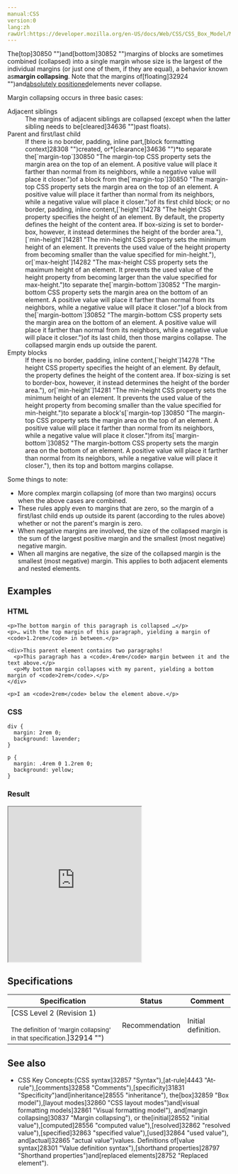 ```yaml
---
manual:CSS
version:0
lang:zh
rawUrl:https://developer.mozilla.org/en-US/docs/Web/CSS/CSS_Box_Model/Mastering_margin_collapsing
---
```






The[top]30850 "")and[bottom]30852 "")margins of blocks are sometimes combined (collapsed) into a single margin whose size is the largest of the individual margins (or just one of them, if they are equal), a behavior known as**margin collapsing**. Note that the margins of[floating]32924 "")and[absolutely positioned](%34283#absolute "")elements never collapse.



Margin collapsing occurs in three basic cases:

<dl><dt id=''>Adjacent siblings</dt><dd>The margins of adjacent siblings are collapsed (except when the latter sibling needs to be[cleared]34636 "")past floats).</dd><dt id=''>Parent and first/last child</dt><dd>If there is no border, padding, inline part,[block formatting context]28308 "")created, or*[clearance]34636 "")*to separate the[`margin-top`]30850 "The margin-top CSS property sets the margin area on the top of an element. A positive value will place it farther than normal from its neighbors, while a negative value will place it closer.")of a block from the[`margin-top`]30850 "The margin-top CSS property sets the margin area on the top of an element. A positive value will place it farther than normal from its neighbors, while a negative value will place it closer.")of its first child block; or no border, padding, inline content,[`height`]14278 "The height CSS property specifies the height of an element. By default, the property defines the height of the content area. If box-sizing is set to border-box, however, it instead determines the height of the border area."),[`min-height`]14281 "The min-height CSS property sets the minimum height of an element. It prevents the used value of the height property from becoming smaller than the value specified for min-height."), or[`max-height`]14282 "The max-height CSS property sets the maximum height of an element. It prevents the used value of the height property from becoming larger than the value specified for max-height.")to separate the[`margin-bottom`]30852 "The margin-bottom CSS property sets the margin area on the bottom of an element. A positive value will place it farther than normal from its neighbors, while a negative value will place it closer.")of a block from the[`margin-bottom`]30852 "The margin-bottom CSS property sets the margin area on the bottom of an element. A positive value will place it farther than normal from its neighbors, while a negative value will place it closer.")of its last child, then those margins collapse. The collapsed margin ends up outside the parent.</dd><dt id=''>Empty blocks</dt><dd>If there is no border, padding, inline content,[`height`]14278 "The height CSS property specifies the height of an element. By default, the property defines the height of the content area. If box-sizing is set to border-box, however, it instead determines the height of the border area."), or[`min-height`]14281 "The min-height CSS property sets the minimum height of an element. It prevents the used value of the height property from becoming smaller than the value specified for min-height.")to separate a block&#39;s[`margin-top`]30850 "The margin-top CSS property sets the margin area on the top of an element. A positive value will place it farther than normal from its neighbors, while a negative value will place it closer.")from its[`margin-bottom`]30852 "The margin-bottom CSS property sets the margin area on the bottom of an element. A positive value will place it farther than normal from its neighbors, while a negative value will place it closer."), then its top and bottom margins collapse.</dd></dl>

Some things to note:


* More complex margin collapsing (of more than two margins) occurs when the above cases are combined.
* These rules apply even to margins that are zero, so the margin of a first/last child ends up outside its parent (according to the rules above) whether or not the parent&#39;s margin is zero.
* When negative margins are involved, the size of the collapsed margin is the sum of the largest positive margin and the smallest (most negative) negative margin.
* When all margins are negative, the size of the collapsed margin is the smallest (most negative) margin. This applies to both adjacent elements and nested elements.

## Examples<a name="Examples"></a>

### HTML<a name="HTML"></a>

```
<p>The bottom margin of this paragraph is collapsed …</p>
<p>… with the top margin of this paragraph, yielding a margin of <code>1.2rem</code> in between.</p>

<div>This parent element contains two paragraphs!
  <p>This paragraph has a <code>.4rem</code> margin between it and the text above.</p>
  <p>My bottom margin collapses with my parent, yielding a bottom margin of <code>2rem</code>.</p>
</div>

<p>I am <code>2rem</code> below the element above.</p>
```

### CSS<a name="CSS"></a>

```
div {
  margin: 2rem 0;
  background: lavender;
}

p {
  margin: .4rem 0 1.2rem 0;
  background: yellow;
}
```

### Result<a name="Result"></a>


<iframe src='https://mdn.mozillademos.org/en-US/docs/Web/CSS/CSS_Box_Model/Mastering_margin_collapsing$samples/Examples?revision=1321957' width='auto' height='350'></iframe>



## Specifications<a name="Specifications"></a>

Specification | Status | Comment 
 ---  |  ---  |  ---  | 
[CSS Level 2 (Revision 1)<br></br><small>The definition of &#39;margin collapsing&#39; in that specification.</small>]32914 "") | Recommendation | Initial definition. 


## See also<a name="See_also"></a>

* CSS Key Concepts:[CSS syntax]32857 "Syntax"),[at-rule]4443 "At-rule"),[comments]32858 "Comments"),[specificity]31831 "Specificity")and[inheritance]28555 "inheritance"), the[box]32859 "Box model"),[layout modes]32860 "CSS layout modes")and[visual formatting models]32861 "Visual formatting model"), and[margin collapsing]30837 "Margin collapsing"), or the[initial]28552 "initial value"),[computed]28556 "computed value"),[resolved]32862 "resolved value"),[specified]32863 "specified value"),[used]32864 "used value"), and[actual]32865 "actual value")values. Definitions of[value syntax]28301 "Value definition syntax"),[shorthand properties]28797 "Shorthand properties")and[replaced elements]28752 "Replaced element").



